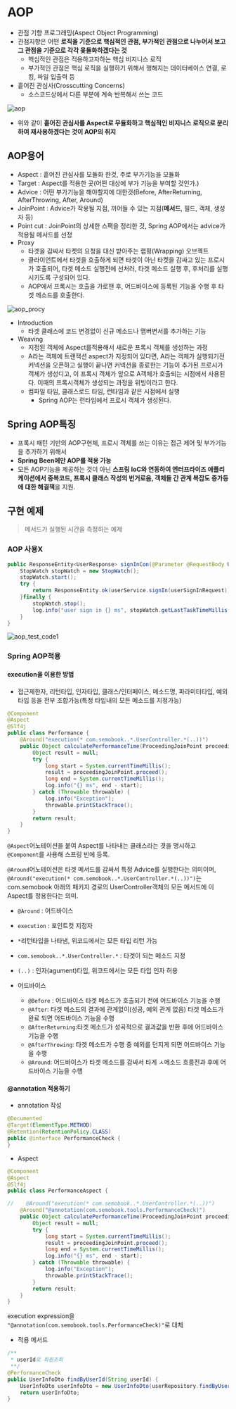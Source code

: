 # AOP

* 관점 기향 프로그래밍(Aspect Object Programming)
* 관점지향은 어떤 **로직을 기준으로 핵심적인 관점, 부가적인 관점으로 나누어서 보고 그 관점을 기준으로 각각 몾듈화하겠다는 것**
  * 핵심적인 관점은 적용하고자하는 핵심 비지니스 로직
  * 부가적인 관점은 핵심 로직을 실행하기 위해서 행해지는 데이터베이스 연결, 로킹, 파일 입출력 등
* 흩어진 관심사(Crosscutting Concerns)
  * 소스코드상에서 다른 부분에 계속 반복해서 쓰는 코드

![aop](AOP.assets/aop.png)

* 위와 같이 **흩어진 관심사를 Aspect로 무듈화하고 핵심적인 비지니스 로직으로 분리하여 재사용하겠다는 것이 AOP의 취지**



## AOP용어

* Aspect :  흩어진 관심사를 모듈화 한것, 주로 부가기능을 모듈화
* Target : Aspect를 적용한 곳(어떤 대상에 부가 기능을 부여할 것인가.)
* Advice : 어떤 부가기능을 해야할지에 대한것(Before, AfterReturning, AfterThrowing, After, Around)
* JoinPoint : Advice가 작용될 지점, 끼어들 수 있는 지점(**메서드**, 필드, 객체, 생성자 등)
* Point cut : JoinPoint의 상세한 스팩을 정리한 것, Spring AOP에서는 advice가 적용될 메서드를 선정 
* Proxy
  * 타겟을 감싸서 타켓의 요청을 대신 받아주는 랩핑(Wrapping) 오브젝트
  * 클라이언트에서 타겟을 호출하게 되면 타겟이 아닌 타켓을 감싸고 있는 프로시가 호출되어, 타겟 메소드 실행전에 선처러, 타겟 메소드 실행 후, 후처리를 실행시키도록 구성되어 있다.
  * AOP에서 프록시는 호출을 가로챈 후, 어드바이스에 등록된 기능을 수행 후 타겟 메소드를 호출한다.

![aop_procy](AOP.assets/aop_procy-2624900.png)

* Introduction
  * 타겟 클래스에 코드 변경없이 신규 메소드나 맴버변서를 추가하는 기능
* Weaving
  * 지정된 객체에 Aspect를적용해서 새로운 프록시 객체를 생성하는 과정
  * A라는 객체에 트랜잭션 aspect가 지정되어 있다면, A라는 객체가 실행되기전 커넥션을 오픈하고 실행이 끝나면 커넥션을 종료한는 기능이 추가된 프로시가 객체가 생성디고, 이 프록시 객체가 앞으로  A객체가 호출되는 시점에서 사용된다. 이때의 프록시객체가 생성되는 과정을 위빙이라고 한다.
  * 컴파일 타임, 클래스로드 타임, 런타임과 같은 시점에서 실행
    * Spring AOP는 런타임에서 프로시 객체가 생성된다.

## Spring AOP특징

* 프록시 패턴 기반의 AOP구현체, 프로시 객체를 쓰는 이유는 접근 제어 및 부가기능을 추가하기 위해서
* **Spring Been에만 AOP를 적용 가능**
* 모든 AOP기능을 제공하는 것이 아닌 **스프링 IoC와 연동하여 엔터프라이즈 애플리케이션에서 중복코드, 프록시 클래스 작성의 번거로움, 객체들 간 관계 복잡도 증가등에 대한 해결책**을 지원.



## 구현 예제

> 메서드가 실행된 시간을 측정하는 예제

### AOP 사용X

```java
public ResponseEntity<UserResponse> signInCon(@Parameter @RequestBody UserSignInRequest userSignInRequest) {
    StopWatch stopWatch = new StopWatch();
    stopWatch.start();
    try {
        return ResponseEntity.ok(userService.signIn(userSignInRequest));
    }finally {
        stopWatch.stop();
        log.info("user sign in {} ms", stopWatch.getLastTaskTimeMillis());
    }
}
```

![aop_test_code1](AOP.assets/aop_test_code1.png)

### Spring AOP적용

#### execution을 이용한 방법

* 접근제한자, 리턴타입, 인자타입, 클래스/인터페이스, 메소드명, 파라미터타입, 예외타입 등을 전부 조합가능(특정 타입내의 모든 메소드를 지정가능)

```java
@Component
@Aspect
@Slf4j
public class Performance {
    @Around("execution(* com.semobook..*.UserController.*(..))")
    public Object calculatePerformanceTime(ProceedingJoinPoint proceedingJoinPoint) {
        Object result = null;
        try {
            long start = System.currentTimeMillis();
            result = proceedingJoinPoint.proceed();
            long end = System.currentTimeMillis();
            log.info("{} ms", end - start);
        } catch (Throwable throwable) {
            log.info("Exception");
            throwable.printStackTrace();
        }
        return result;
    }
}
```

`@Aspect`어노테이션을 붙여 Aspect를 나타내는 클래스라는 겻을 명시하고 `@Component`를 사용해 스프링 빈에 등록.

`@Around`어노테이션은 타겟 메서드를 감싸서 특정 Advice를 실행한다는 의미이며, `@Around("execution(* com.semobook..*.UserController.*(..))")`는 com.semobook 아래의 패키지 경로의 UserController객체의 모든 메서드에 이 Aspect를 정용한다는 의미.

* `@Around` : 어드바이스
* `execution` : 포인트컷 지정자
* `*`리턴타입을 나타냄, 위코드에서는 모든 타입 리턴 가능
* `com.semobook..*.UserController.*` : 타겟이 되는 메소드 지정
* `(..)` : 인자(agument)타입, 위코드에서는 모든 타입 인자 허용

* 어드바이스
  *  `@Before` : 어드바이스 타겟 메소드가 호출되기 전에 어드바이스 기능을 수행
  * `@After`: 타겟 메소드의 결과에 관계없이(성공, 예외 관게 없음) 타겟 메소드가 완료 되면 어드바이스 기능을 수행
  * `@AfterReturning`:타겟 메소드가 성곡적으로 결과값을 반환 후에 어드바이스 기능을 수행
  * `@AfterThrowing`: 타겟 메소드가 수행 중 예외를 던지게 되면 어드바이스 기능을 수행
  * `@Around`: 어드바이스가 타겟 메소드를 감싸서 타게 ㅅ메소드 흐름전과 후에 어드바이스 기능을 수행

#### @annotation 적용하기

* annotation 작성

```java
@Documented
@Target(ElementType.METHOD)
@Retention(RetentionPolicy.CLASS)
public @interface PerformanceCheck {
}
```

* Aspect

```java
@Component
@Aspect
@Slf4j
public class PerformanceAspect {

//    @Around("execution(* com.semobook..*.UserController.*(..))")
    @Around("@annotation(com.semobook.tools.PerformanceCheck)")
    public Object calculatePerformanceTime(ProceedingJoinPoint proceedingJoinPoint) {
        Object result = null;
        try {
            long start = System.currentTimeMillis();
            result = proceedingJoinPoint.proceed();
            long end = System.currentTimeMillis();
            log.info("{} ms", end - start);
        } catch (Throwable throwable) {
            log.info("Exception");
            throwable.printStackTrace();
        }
        return result;
    }
}
```

execution expression을 `"@annotation(com.semobook.tools.PerformanceCheck)"`로 대체

* 적용 메서드

```java
/**
 * userId로 회원조회
 **/
@PerformanceCheck
public UserInfoDto findByUserId(String userId) {
  	UserInfoDto userInfoDto = new UserInfoDto(userRepository.findByUserId(userId));
    return userInfoDto;
}
```

